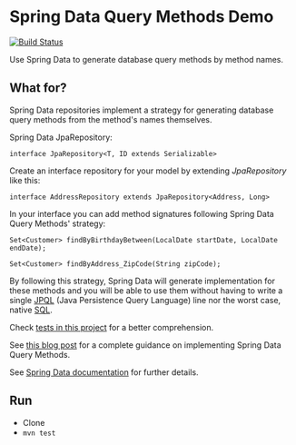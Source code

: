 # Spring Data Query Methods Demo

[![Build Status](https://img.shields.io/travis/djselzlein/spring-data-query-methods-demo.svg?style=flat-square)](https://travis-ci.org/djselzlein/spring-data-query-methods-demo)

Use Spring Data to generate database query methods by method names.

## What for?

Spring Data repositories implement a strategy for generating database query methods from the method's names themselves.

Spring Data JpaRepository:

`interface JpaRepository<T, ID extends Serializable>`

Create an interface repository for your model by extending *JpaRepository* like this:

`interface AddressRepository extends JpaRepository<Address, Long>`

In your interface you can add method signatures following Spring Data Query Methods' strategy:

`Set<Customer> findByBirthdayBetween(LocalDate startDate, LocalDate endDate);`

`Set<Customer> findByAddress_ZipCode(String zipCode);`

By following this strategy, Spring Data will generate implementation for these methods and you will be able to use them without having to write a single [JPQL](https://docs.oracle.com/html/E13946_01/ejb3_langref.html) (Java Persistence Query Language) line nor the worst case, native [SQL](https://www.w3schools.com/sql/).

Check [tests in this project](https://github.com/djselzlein/spring-data-query-methods-demo/tree/master/src/test/java/com/selzlein/djeison/springdataquerymethodsdemo/service) for a better comprehension.

See [this blog post](https://djselzlein.github.io/2017/11/08/spring-data-query-methods-by-name/) for a complete guidance on implementing Spring Data Query Methods.

See [Spring Data documentation](https://docs.spring.io/spring-data/jpa/docs/current/reference/html/#repositories.query-methods.details) for further details.

## Run

- Clone
- `mvn test`

